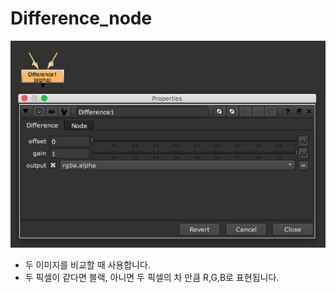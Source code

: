 # Difference\_node

![](../../.gitbook/assets/difference_node.png)

* 두 이미지를 비교할 때 사용합니다.
* 두 픽셀이 같다면 블랙, 아니면 두 픽셀의 차 만큼 R,G,B로 표현됩니다.

